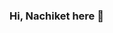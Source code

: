 ### Hi, Nachiket here 👋

<!--
**nachiket273/nachiket273** is a ✨ _special_ ✨ repository because its `README.md` (this file) appears on your GitHub profile.

Software Engineer with 8+ years of enterprise backup and recovery product experience. Currently trying to learn AI/ML.

- 🔭 I’m currently working on some side projects in computer vision.
- 🌱 I’m currently learning NLP.
- 👯 I’m looking to collaborate on Machine Learning projects, even open to long term collaborations.
- 💬 Ask me about computer vision, traditional ML algorithms, REST api, Security.
- 📫 How to reach me: [LinkedIn](https://www.linkedin.com/in/nachikettanksale/)
                     [Twitter](https://twitter.com/nachiket273)
-->
